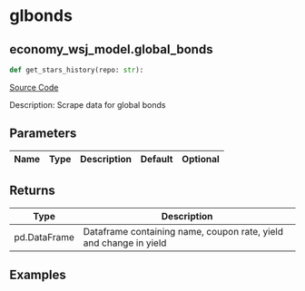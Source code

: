 # glbonds

## economy_wsj_model.global_bonds

```python
def get_stars_history(repo: str):
```
[Source Code](https://github.com/OpenBB-finance/OpenBBTerminal/tree/main/openbb_terminal/economy/wsj_model.py#L193)

Description: Scrape data for global bonds

## Parameters

| Name | Type | Description | Default | Optional |
| ---- | ---- | ----------- | ------- | -------- |

## Returns

| Type | Description |
| ---- | ----------- |
| pd.DataFrame | Dataframe containing name, coupon rate, yield and change in yield |

## Examples


